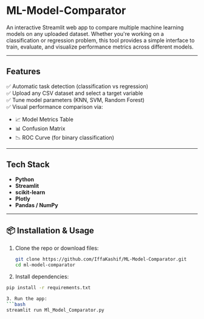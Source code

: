 # ML-Model-Comparator
An interactive Streamlit web app to compare multiple machine learning models on any uploaded dataset. Whether you're working on a classification or regression problem, this tool provides a simple interface to train, evaluate, and visualize performance metrics across different models.

---

## Features

✅ Automatic task detection (classification vs regression)  
✅ Upload any CSV dataset and select a target variable  
✅ Tune model parameters (KNN, SVM, Random Forest)  
✅ Visual performance comparison via:
- 📈 Model Metrics Table  
- 📊 Confusion Matrix  
- 📉 ROC Curve (for binary classification)

---

## Tech Stack

- **Python**
- **Streamlit**
- **scikit-learn**
- **Plotly**
- **Pandas / NumPy**

---

## 📦 Installation & Usage

1. Clone the repo or download files:
   ```bash
   git clone https://github.com/IffaKashif/ML-Model-Comparator.git
   cd ml-model-comparator
   
2. Install dependencies:
```bash
pip install -r requirements.txt

3. Run the app:
```bash
streamlit run Ml_Model_Comparator.py

